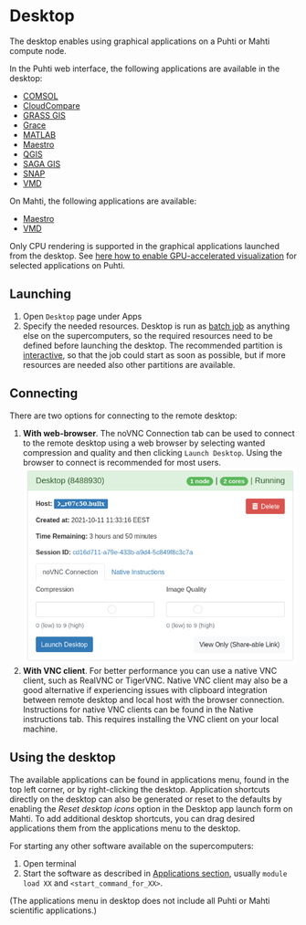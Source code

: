 # Desktop
The desktop enables using graphical applications on a Puhti or Mahti compute node.

In the Puhti web interface, the following applications are available in the desktop:

* [COMSOL](../../apps/comsol.md)
* [CloudCompare](../../apps/cloudcompare.md)
* [GRASS GIS](../../apps/grass.md)
* [Grace](../../apps/grace.md)
* [MATLAB](../../apps/matlab.md)
* [Maestro](../../apps/maestro.md)
* [QGIS](../../apps/qgis.md)
* [SAGA GIS](../../apps/saga-gis.md)
* [SNAP](../../apps/snap.md)
* [VMD](../../apps/vmd.md)

On Mahti, the following applications are available:

* [Maestro](../../apps/maestro.md)
* [VMD](../../apps/vmd.md)

Only CPU rendering is supported in the graphical applications launched from the desktop.
See [here how to enable GPU-accelerated visualization](accelerated-visualization.md)
for selected applications on Puhti.


## Launching
1. Open `Desktop` page under Apps 
2. Specify the needed resources. Desktop is run as [batch job](../running/getting-started.md) as anything else on the supercomputers, so the required resources need to be defined before launching the desktop. The recommended partition is [interactive](../running/interactive-usage.md), so that the job could start as soon as possible, but if more resources are needed also other partitions are available.


## Connecting
There are two options for connecting to the remote desktop:

1. **With web-browser**. The noVNC Connection tab can be used to connect to the remote desktop using a web browser by selecting wanted compression and quality and then clicking `Launch Desktop`. Using the browser to connect is recommended for most users.
![](../../img/ood-vnc-connect.png)
2. **With VNC client**. For better performance you can use a native VNC client, such as RealVNC or TigerVNC. Native VNC client may also be a good alternative if experiencing issues with clipboard integration between remote desktop and local host with the browser connection. Instructions for native VNC clients can be found in the Native instructions tab. This requires installing the VNC client on your local machine.

## Using the desktop
The available applications can be found in applications menu, found in the top left corner, or by
right-clicking the desktop. Application shortcuts directly on the desktop can also be generated or
reset to the defaults by enabling the *Reset desktop icons* option in the Desktop app launch form on
Mahti. To add additional desktop shortcuts, you can drag desired applications them from the
applications menu to the desktop.


For starting any other software available on the supercomputers:

1. Open terminal
2. Start the software as described in [Applications section](../../apps/index.md), usually `module load XX` and `<start_command_for_XX>`.

(The applications menu in desktop does not include all Puhti or Mahti scientific applications.)

